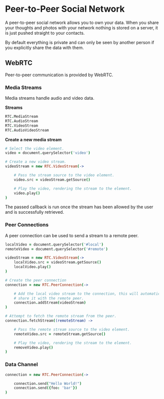 Peer-to-Peer Social Network
===========================

A peer-to-peer social network allows you to own your data. When you share your thoughts and photos with your network nothing is stored on a server, it is just pushed straight to your contacts.

By default everything is private and can only be seen by another person if you explicitly share the data with them.

WebRTC
------

Peer-to-peer communication is provided by WebRTC.

### Media Streams

Media streams handle audio and video data.

**Streams**

```coffee
RTC.MediaStream
RTC.AudioStream
RTC.VideoStream
RTC.AudioVideoStream
```

**Create a new media stream**

```coffee
# Select the video element.
video = document.querySelector('video')

# Create a new video stream.
videoStream = new RTC.VideoStream(->

    # Pass the stream source to the video element.
    video.src = videoStream.getSource()

    # Play the video, rendering the stream to the element.
    video.play()
)
```

The passed callback is run once the stream has been allowed by the user and is successfully retrieved.


### Peer Connections

A peer connection can be used to send a stream to a remote peer.

```coffee
localVideo = document.querySelector('#local')
remoteVideo = document.querySelector('#remote')

videoStream = new RTC.VideoStream(->
    localVideo.src = videoStream.getSource()
    localVideo.play()
)

# Create the peer connection
connection = new RTC.PeerConnection(->

    # Add the local video stream to the connection, this will automatically
    # share it with the remote peer.
    connection.addStream(videoStream)
)

# Attempt to fetch the remote stream from the peer.
connection.fetchStream((remoteStream) ->

    # Pass the remote stream source to the video element.
    remoteVideo.src = remoteStream.getSource()

    # Play the video, rendering the stream to the element.
    removeVideo.play()
)
```


### Data Channel

```coffee
connection = new RTC.PeerConnection(->

    connection.send("Hello World!")
    connection.send({foo: 'bar'})
)
```